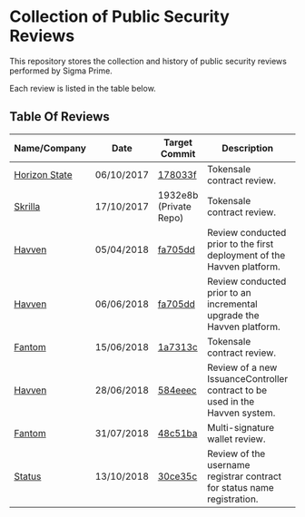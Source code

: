 # Collection of Public Security Reviews

This repository stores the collection and history of public security reviews
performed by Sigma Prime.

Each review is listed in the table below.

## Table Of Reviews

| Name/Company                               | Date       | Target Commit                                                                                                              | Description                                                                  | Report                                          | Files                                   |
| -                                          | -          | -                                                                                                                          | -                                                                            | -                                               | -                                       |
| [Horizon State](https://horizonstate.com/) | 06/10/2017 | [178033f](https://github.com/HorizonState/token-sale/commit/178033f05ee5e72d9dfa464dccac4abc767dca6b)                      | Tokensale contract review.                                                   | [Report](./horizon-state/README.md)             | [Files](./horizon-state)
| [Skrilla](https://skrilla.com/)            | 17/10/2017 | 1932e8b (Private Repo)                                                                                                     | Tokensale contract review.                                                   | [Report](./skrilla/README.md)                   | [Files](./skrilla)
| [Havven](https://havven.io/)               | 05/04/2018 | [fa705dd](https://github.com/Havven/havven/commit/fa705dd2feabc9def03bce135f6a153a4b70b111)                                | Review conducted prior to the first deployment of the Havven platform.       | [Report](./havven-2018-04-05/README.md)         | [Files](./havven-2018-04-05)
| [Havven](https://havven.io/)               | 06/06/2018 | [fa705dd](https://github.com/Havven/havven/commit/fa705dd2feabc9def03bce135f6a153a4b70b111)                                | Review conducted prior to an incremental upgrade the Havven platform.        | [Report](./havven-2018-06-06/havven-review.pdf) | [Files](./havven-2018-06-06)
| [Fantom](https://fantom.foundation/)       | 15/06/2018 | [1a7313c](https://github.com/Fantom-foundation/tokensale/commit/1a7313c7d5da489db2e72a1aa20b2cf38c8fe363)                  | Tokensale contract review.                                                   | [Report](./fantom-token-sale/review.pdf)        | [Files](./fantom-token-sale)
| [Havven](https://havven.io/)               | 28/06/2018 | [584eeec](https://github.com/Havven/havven/blob/1e97f05299be48f32bad55404c42b58155d1feb0/contracts/IssuanceController.sol) | Review of a new IssuanceController contract to be used in the Havven system. | [Report](./havven-2018-06-18/review.pdf)        | [Files](./havven-2018-06-18)
| [Fantom](https://fantom.foundation/)       | 31/07/2018 | [48c51ba](https://github.com/Fantom-foundation/MultiSigWallet/commit/48c51ba1c4f27019ab5a57b35ba8c896658e791f)             | Multi-signature wallet review.                                               | [Report](./fantom-multisig-wallet/review.pdf)   | [Files](./fantom-multisig-wallet)
| [Status](https://status.im/)               | 13/10/2018 | [30ce35c](https://github.com/status-im/ens-usernames/commit/30ce35c7efe0079d8df286826d4f826f102c818e)                      | Review of the username registrar contract for status name registration.      | [Report](./status/review.pdf)                   | [Files](./status)

